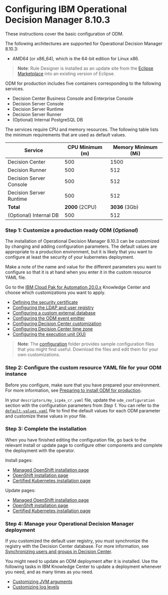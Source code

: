 # Configuring IBM Operational Decision Manager 8.10.3

These instructions cover the basic configuration of ODM.

The following architectures are supported for Operational Decision Manager 8.10.3:
- AMD64 (or x86_64), which is the 64-bit edition for Linux x86.

> **Note**: Rule Designer is installed as an update site from the [Eclipse Marketplace](https://marketplace.eclipse.org/content/ibm-operational-decision-manager-developers-v-8103-rule-designer) into an existing version of Eclipse.

ODM for production includes five containers corresponding to the following services.
   - Decision Center Business Console and Enterprise Console
   - Decision Server Console
   - Decision Server Runtime
   - Decision Server Runner
   - (Optional) Internal PostgreSQL DB

The services require CPU and memory resources. The following table lists the minimum requirements that are used as default values.

| Service  | CPU Minimum (m) | Memory Minimum (Mi) |
| ---------- | ----------- | ------------------- |
| Decision Center | 500           | 1500                  |
| Decision Runner     | 500           | 512                  |
| Decision Server Console  | 500           | 512                  |
| Decision Server Runtime    | 500           | 512                   |
| **Total**  | **2000** (2CPU)     | **3036** (3Gb)             |
| (Optional) Internal DB    | 500           | 512                   |

### Step 1: Customize a production ready ODM (*Optional*)

The installation of Operational Decision Manager 8.10.3 can be customized by changing and adding configuration parameters. The default values are appropriate to a production environment, but it is likely that you want to configure at least the security of your kubernetes deployment.

Make a note of the name and value for the different parameters you want to configure so that it is at hand when you enter it in the custom resource YAML file.

Go to the [IBM Cloud Pak for Automation 20.0.x](https://www.ibm.com/support/knowledgecenter/SSYHZ8_20.0.x/com.ibm.dba.install/k8s_topics/tsk_install_odm.html) Knowledge Center and choose which customizations you want to apply.
   * [Defining the security certificate](https://www.ibm.com/support/knowledgecenter/SSYHZ8_20.0.x/com.ibm.dba.offerings/topics/tsk_replace_security_certificate.html)
   * [Configuring the LDAP and user registry](https://www.ibm.com/support/knowledgecenter/SSYHZ8_20.0.x/com.ibm.dba.offerings/topics/con_config_user_registry.html)
   * [Configuring a custom external database](https://www.ibm.com/support/knowledgecenter/SSYHZ8_20.0.x/com.ibm.dba.offerings/topics/tsk_custom_external_db.html)
   * [Configuring the ODM event emitter](https://www.ibm.com/support/knowledgecenter/SSYHZ8_20.0.x/com.ibm.dba.offerings/topics/tsk_custom_emitters.html)
   * [Configuring Decision Center customization](https://www.ibm.com/support/knowledgecenter/SSYHZ8_20.0.x/com.ibm.dba.offerings/topics/tsk_custom_dc.html)
   * [Configuring Decision Center time zone](https://www.ibm.com/support/knowledgecenter/SSYHZ8_20.0.x/com.ibm.dba.managing/op_topics/tsk_set_jvmargs.html)
   * [Configuring the execution unit (XU)](https://www.ibm.com/support/knowledgecenter/SSYHZ8_20.0.x/com.ibm.dba.offerings/topics/tsk_configuring_xu.html)

> **Note**: The [configuration](configuration) folder provides sample configuration files that you might find useful. Download the files and edit them for your own customizations.

### Step 2: Configure the custom resource YAML file for your ODM instance

Before you configure, make sure that you have prepared your environment. For more information, see [Preparing to install ODM for production](https://www.ibm.com/support/knowledgecenter/SSYHZ8_20.0.x/com.ibm.dba.install/op_topics/tsk_preparing_odmk8s.html).

In your `descriptors/my_icp4a_cr.yaml` file, update the `odm_configuration` section with the configuration parameters from *Step 1*. You can refer to the [`default-values.yaml`](configuration/default-values.yaml) file to find the default values for each ODM parameter and customize these values in your file.

### Step 3: Complete the installation

When you have finished editing the configuration file, go back to the relevant install or update page to configure other components and complete the deployment with the operator.

Install pages:
   - [Managed OpenShift installation page](../platform/roks/install.md#step-6-configure-the-software-that-you-want-to-install)
   - [OpenShift installation page](../platform/ocp/install.md#step-6-configure-the-software-that-you-want-to-install)
   - [Certified Kubernetes installation page](../platform/k8s/install.md#step-6-configure-the-software-that-you-want-to-install)

Update pages:
   - [Managed OpenShift installation page](../platform/roks/update.md)
   - [OpenShift installation page](../platform/ocp/update.md#step-1-modify-the-software-that-is-installed)
   - [Certified Kubernetes installation page](../platform/k8s/update.md)

### Step 4: Manage your Operational Decision Manager deployment

If you customized the default user registry, you must synchronize the registry with the Decision Center database. For more information, see
[Synchronizing users and groups in Decision Center](https://www.ibm.com/support/knowledgecenter/SSYHZ8_20.0.x/com.ibm.dba.offerings/topics/tsk_synchronize_users.html).

You might need to update an ODM deployment after it is installed. Use the following tasks in IBM Knowledge Center to update a deployment whenever you need, and as many times as you need.
   * [Customizing JVM arguments](https://www.ibm.com/support/knowledgecenter/SSYHZ8_20.0.x/com.ibm.dba.managing/op_topics/tsk_set_jvmargs.html)
   * [Customizing log levels](https://www.ibm.com/support/knowledgecenter/SSYHZ8_20.0.x/com.ibm.dba.managing/op_topics/tsk_odm_custom_logging.html)
